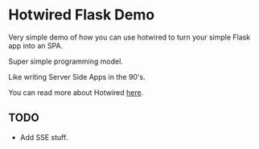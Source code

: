 # Hotwired Flask Demo

Very simple demo of how you can use hotwired to turn your simple Flask app into an SPA.

Super simple programming model.

Like writing Server Side Apps in the 90's.

You can read more about Hotwired [here](https://turbo.hotwire.dev/handbook/introduction).

## TODO

+ Add SSE stuff.
